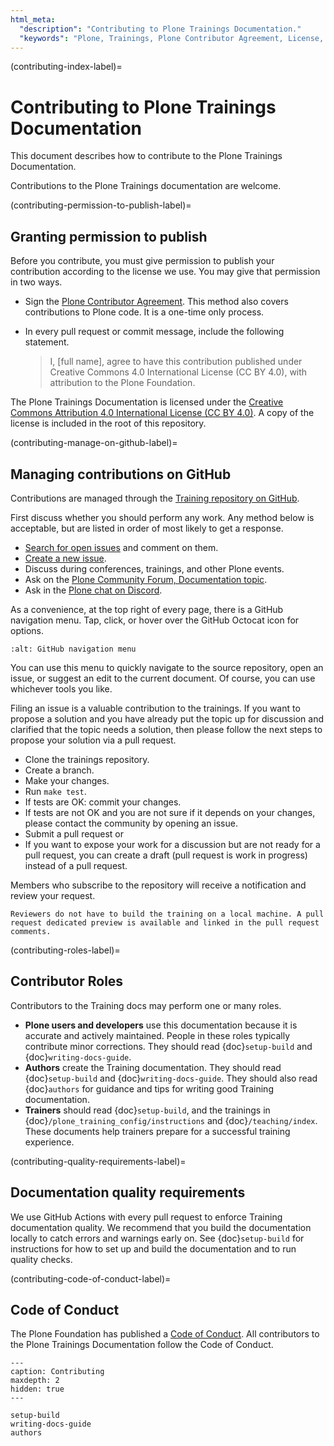 ```yaml
---
html_meta:
  "description": "Contributing to Plone Trainings Documentation."
  "keywords": "Plone, Trainings, Plone Contributor Agreement, License, Code of Conduct"
---
```


(contributing-index-label)=

# Contributing to Plone Trainings Documentation

This document describes how to contribute to the Plone Trainings Documentation.

Contributions to the Plone Trainings documentation are welcome.


(contributing-permission-to-publish-label)=

## Granting permission to publish

Before you contribute, you must give permission to publish your contribution according to the license we use.
You may give that permission in two ways.

- Sign the [Plone Contributor Agreement](https://plone.org/foundation/contributors-agreement).
  This method also covers contributions to Plone code.
  It is a one-time only process.
- In every pull request or commit message, include the following statement.

  > I, [full name], agree to have this contribution published under Creative Commons 4.0 International License (CC BY 4.0), with attribution to the Plone Foundation.

The Plone Trainings Documentation is licensed under the [Creative Commons Attribution 4.0 International License (CC BY 4.0)](https://creativecommons.org/licenses/by/4.0/).
A copy of the license is included in the root of this repository.


(contributing-manage-on-github-label)=

## Managing contributions on GitHub

Contributions are managed through the [Training repository on GitHub](https://github.com/plone/training).

First discuss whether you should perform any work.
Any method below is acceptable, but are listed in order of most likely to get a response.

- [Search for open issues](https://github.com/plone/training/issues) and comment on them.
- [Create a new issue](https://github.com/plone/training/issues/new/choose).
- Discuss during conferences, trainings, and other Plone events.
- Ask on the [Plone Community Forum, Documentation topic](https://community.plone.org/c/documentation/13).
- Ask in the [Plone chat on Discord](https://discord.com/invite/zFY3EBbjaj).

As a convenience, at the top right of every page, there is a GitHub navigation menu.
Tap, click, or hover over the GitHub Octocat icon for options.

```{image} _static/github-navigation.png
:alt: GitHub navigation menu 
```

You can use this menu to quickly navigate to the source repository, open an issue, or suggest an edit to the current document.
Of course, you can use whichever tools you like.

Filing an issue is a valuable contribution to the trainings. If you want to propose a solution and you have already put the topic up for discussion and clarified that the topic needs a solution, then please follow the next steps to propose your solution via a pull request.

- Clone the trainings repository.
- Create a branch.
- Make your changes.
- Run `make test`. 
- If tests are OK: commit your changes. 
- If tests are not OK and you are not sure if it depends on your changes, please contact the community by opening an issue.
- Submit a pull request or
- If you want to expose your work for a discussion but are not ready for a pull request, you can create a draft (pull request is work in progress) instead of a pull request.

Members who subscribe to the repository will receive a notification and review your request. 

```{note}
Reviewers do not have to build the training on a local machine. A pull request dedicated preview is available and linked in the pull request comments.
```


(contributing-roles-label)=

## Contributor Roles

Contributors to the Training docs may perform one or many roles.

- **Plone users and developers** use this documentation because it is accurate and actively maintained.
  People in these roles typically contribute minor corrections.
  They should read {doc}`setup-build` and {doc}`writing-docs-guide`.
- **Authors** create the Training documentation.
  They should read {doc}`setup-build` and {doc}`writing-docs-guide`.
  They should also read {doc}`authors` for guidance and tips for writing good Training documentation.
- **Trainers** should read {doc}`setup-build`, and the trainings in {doc}`/plone_training_config/instructions` and {doc}`/teaching/index`.
  These documents help trainers prepare for a successful training experience.


(contributing-quality-requirements-label)=

## Documentation quality requirements

We use GitHub Actions with every pull request to enforce Training documentation quality.
We recommend that you build the documentation locally to catch errors and warnings early on.
See {doc}`setup-build` for instructions for how to set up and build the documentation and to run quality checks.


(contributing-code-of-conduct-label)=

## Code of Conduct

The Plone Foundation has published a [Code of Conduct](https://plone.org/foundation/materials/foundation-resolutions/code-of-conduct).
All contributors to the Plone Trainings Documentation follow the Code of Conduct.


```{toctree}
---
caption: Contributing
maxdepth: 2
hidden: true
---

setup-build
writing-docs-guide
authors
```
